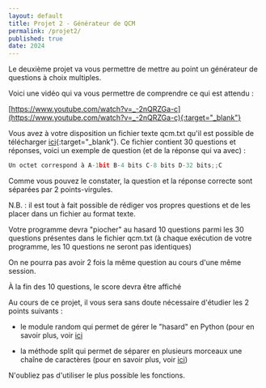 ```yaml
---
layout: default
title: Projet 2 - Générateur de QCM
permalink: /projet2/
published: true
date: 2024
---
```


Le deuxième projet va vous permettre de mettre au point un générateur de questions à choix multiples.

Voici une vidéo qui va vous permettre de comprendre ce qui est attendu :

[https://www.youtube.com/watch?v=_-2nQRZGa-c](https://www.youtube.com/watch?v=_-2nQRZGa-c){:target="_blank"}

Vous avez à votre disposition un fichier texte qcm.txt qu'il est possible de télécharger [ici](projet2-qcm.txt){:target="_blank"}. Ce fichier contient 30 questions et réponses, voici un exemple de question (et de la réponse qui va avec) :

```python
Un octet correspond à A-1bit B-4 bits C-8 bits D-32 bits;;C
```

Comme vous pouvez le constater, la question et la réponse correcte sont séparées par 2 points-virgules.

N.B. : il est tout à fait possible de rédiger vos propres questions et de les placer dans un fichier au format texte.

Votre programme devra "piocher" au hasard 10 questions parmi les 30 questions présentes dans le fichier qcm.txt (à chaque exécution de votre programme, les 10 questions ne seront pas identiques)

On ne pourra pas avoir 2 fois la même question au cours d'une même session.

À la fin des 10 questions, le score devra être affiché

Au cours de ce projet, il vous sera sans doute nécessaire d'étudier les 2 points suivants :

- le module random qui permet de gérer le "hasard" en Python (pour en savoir plus, voir [ici](https://www.w3schools.com/python/module_random.asp)

- la méthode split qui permet de séparer en plusieurs morceaux une chaîne de caractères (pour en savoir plus, voir [ici](https://www.w3schools.com/python/ref_string_split.asp))

N'oubliez pas d'utiliser le plus possible les fonctions.
